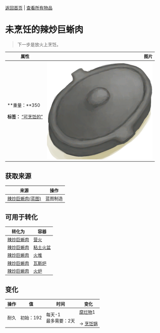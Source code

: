 [返回首页](index.md)   |  [查看所有物品](object.md)
# 未烹饪的辣炒巨蜥肉  
> 下一步是放火上烹饪。  
  
  属性  |   图片   
 ----  |  ----:   
 **重量：**350<br><br>**标签：**	[“可烹饪的”](tag_Cookable.md)  |  ![](Sprite/CookingPotClosed.png)   
  
## 获取来源  
来源  |  操作  
----  |  ----  
[辣炒巨蜥肉(蓝图)](Bp_LizardFry.md)  |  蓝图制造  
## 可用于转化  
转化为  |  容器  
----  |  ----  
[辣炒巨蜥肉](LizardFry.md)  |  [营火](Campfire.md)  
[辣炒巨蜥肉](LizardFry.md)  |  [粘土火盆](ClayFirePit.md)  
[辣炒巨蜥肉](LizardFry.md)  |  [火堆](Fire.md)  
[辣炒巨蜥肉](LizardFry.md)  |  [瓦斯炉](GasCookerOn.md)  
[辣炒巨蜥肉](LizardFry.md)  |  [火炉](Stove.md)  
## 变化  
操作  |  值  |  时间  |  变化  
----  |  ----  |  ----  |  ----  
耐久  |  初始：192  |  每天-1<br>最多需要：2天  |  [腐烂物](RottenRemains.md)1 <br><br>→ [烹饪锅](CookingPot.md)  
